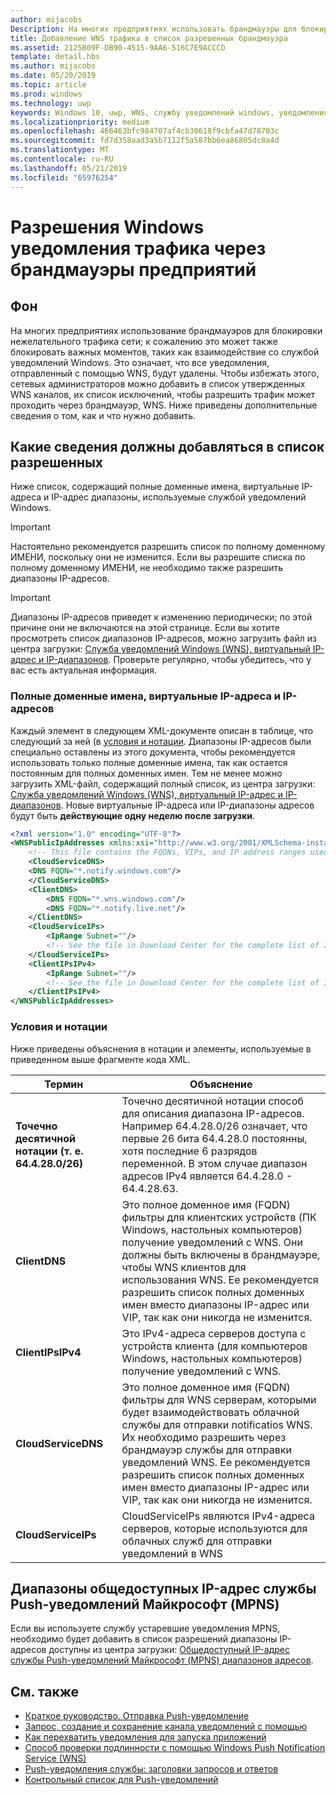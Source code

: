 ```yaml
---
author: mijacobs
Description: На многих предприятиях использовать брандмауэры для блокировки нежелательного трафика. Этот документ описывает способ разрешить WNS прохождение трафика через брандмауэры.
title: Добавление WNS трафика в список разрешенных брандмауэра
ms.assetid: 2125B09F-DB90-4515-9AA6-516C7E9ACCCD
template: detail.hbs
ms.author: mijacobs
ms.date: 05/20/2019
ms.topic: article
ms.prod: windows
ms.technology: uwp
keywords: Windows 10, uwp, WNS, службу уведомлений windows, уведомления, windows, брандмауэра, устранение неполадок, IP-адрес, трафик, enterprise, сеть, IPv4, виртуальный IP-адрес, полное доменное имя, общедоступный IP-адрес
ms.localizationpriority: medium
ms.openlocfilehash: 466463bfc984707af4cb30618f9cbfa47d78703c
ms.sourcegitcommit: fd7d358aad3a5b7112f5a587bb6ea86805dc8a4d
ms.translationtype: MT
ms.contentlocale: ru-RU
ms.lasthandoff: 05/21/2019
ms.locfileid: "65976254"
---
```

# <a name="allowing-windows-notification-traffic-through-enterprise-firewalls"></a>Разрешения Windows уведомления трафика через брандмауэры предприятий

## <a name="background"></a>Фон
На многих предприятиях использование брандмауэров для блокировки нежелательного трафика сети; к сожалению это может также блокировать важных моментов, таких как взаимодействие со службой уведомлений Windows. Это означает, что все уведомления, отправленный с помощью WNS, будут удалены. Чтобы избежать этого, сетевых администраторов можно добавить в список утвержденных WNS каналов, их список исключений, чтобы разрешить трафик может проходить через брандмауэр, WNS. Ниже приведены дополнительные сведения о том, как и что нужно добавить. 


## <a name="what-information-should-be-added-to-the-allowlist"></a>Какие сведения должны добавляться в список разрешенных
Ниже список, содержащий полные доменные имена, виртуальные IP-адреса и IP-адрес диапазоны, используемые службой уведомлений Windows. 

> [!IMPORTANT]
> Настоятельно рекомендуется разрешить список по полному доменному ИМЕНИ, поскольку они не изменится. Если вы разрешите списка по полному доменному ИМЕНИ, не необходимо также разрешить диапазоны IP-адресов.

> [!IMPORTANT]
> Диапазоны IP-адресов приведет к изменению периодически; по этой причине они не включаются на этой странице. Если вы хотите просмотреть список диапазонов IP-адресов, можно загрузить файл из центра загрузки: [Служба уведомлений Windows (WNS), виртуальный IP-адрес и IP-диапазонов](https://www.microsoft.com/download/details.aspx?id=44238). Проверьте регулярно, чтобы убедитесь, что у вас есть актуальная информация. 


### <a name="fqdns-vips-and-ips"></a>Полные доменные имена, виртуальные IP-адреса и IP-адресов
Каждый элемент в следующем XML-документе описан в таблице, что следующий за ней (в [условия и нотации](#terms-and-notations). Диапазоны IP-адресов были специально оставлены из этого документа, чтобы рекомендуется использовать только полные доменные имена, так как остается постоянным для полных доменных имен. Тем не менее можно загрузить XML-файл, содержащий полный список, из центра загрузки: [Служба уведомлений Windows (WNS), виртуальный IP-адрес и IP-диапазонов](https://www.microsoft.com/download/details.aspx?id=44238). Новые виртуальные IP-адреса или IP-диапазоны адресов будут быть **действующие одну неделю после загрузки**.

```XML
<?xml version="1.0" encoding="UTF-8"?>
<WNSPublicIpAddresses xmlns:xsi="http://www.w3.org/2001/XMLSchema-instance" xmlns:xsd="http://www.w3.org/2001/XMLSchema">
    <!-- This file contains the FQDNs, VIPs, and IP address ranges used by the Windows Notification Service. A new text file will be uploaded every time a new VIP or IP range is released in production.  Please copy the below information and perform the necessary changes on your site. Endpoints in CloudService nodes are used for cloud services to send notifications to WNS. Endpoints in Client nodes are used by devices to receive notifications from WNS. --> 
    <CloudServiceDNS>
    <DNS FQDN="*.notify.windows.com"/>
    </CloudServiceDNS>
    <ClientDNS>
        <DNS FQDN="*.wns.windows.com"/>
        <DNS FQDN="*.notify.live.net"/>
    </ClientDNS>
    <CloudServiceIPs>
        <IpRange Subnet=""/>
        <!-- See the file in Download Center for the complete list of IP ranges -->
    </CloudServiceIPs>
    <ClientIPsIPv4>
        <IpRange Subnet=""/>
        <!-- See the file in Download Center for the complete list of IP ranges -->
    </ClientIPsIPv4>
</WNSPublicIpAddresses>

```

### <a name="terms-and-notations"></a>Условия и нотации
Ниже приведены объяснения в нотации и элементы, используемые в приведенном выше фрагменте кода XML.

| Термин | Объяснение |
|---|---|
| **Точечно десятичной нотации (т. е. 64.4.28.0/26)** | Точечно десятичной нотации способ для описания диапазона IP-адресов. Например 64.4.28.0/26 означает, что первые 26 бита 64.4.28.0 постоянны, хотя последние 6 разрядов переменной.  В этом случае диапазон адресов IPv4 является 64.4.28.0 - 64.4.28.63. |
| **ClientDNS** | Это полное доменное имя (FQDN) фильтры для клиентских устройств (ПК Windows, настольных компьютеров) получение уведомлений с WNS. Они должны быть включены в брандмауэре, чтобы WNS клиентов для использования WNS.  Ее рекомендуется разрешить список полных доменных имен вместо диапазоны IP-адрес или VIP, так как они никогда не изменится. |
| **ClientIPsIPv4** | Это IPv4-адреса серверов доступа с устройств клиента (для компьютеров Windows, настольных компьютеров) получение уведомлений с WNS. |
| **CloudServiceDNS** | Это полное доменное имя (FQDN) фильтры для WNS серверам, которыми будет взаимодействовать облачной службы для отправки notificatios WNS. Их необходимо разрешить через брандмауэр службы для отправки уведомлений WNS.  Ее рекомендуется разрешить список полных доменных имен вместо диапазоны IP-адрес или VIP, так как они никогда не изменится.|
| **CloudServiceIPs** | CloudServiceIPs являются IPv4-адреса серверов, которые используются для облачных служб для отправки уведомлений в WNS  |


## <a name="microsoft-push-notifications-service-mpns-public-ip-ranges"></a>Диапазоны общедоступных IP-адрес службы Push-уведомлений Майкрософт (MPNS)
Если вы используете службу устаревшие уведомления MPNS, необходимо будет добавить в список разрешений диапазоны IP-адресов доступны из центра загрузки: [Общедоступный IP-адрес службы Push-уведомлений Майкрософт (MPNS) диапазонов адресов](https://www.microsoft.com/download/details.aspx?id=44535).


## <a name="related-topics"></a>См. также

* [Краткое руководство. Отправка Push-уведомление](https://msdn.microsoft.com/library/windows/apps/xaml/hh868252)
* [Запрос, создание и сохранение канала уведомлений с помощью](https://msdn.microsoft.com/library/windows/apps/hh465412)
* [Как перехватить уведомления для запуска приложений](https://msdn.microsoft.com/library/windows/apps/xaml/jj709907.aspx)
* [Способ проверки подлинности с помощью Windows Push Notification Service (WNS)](https://msdn.microsoft.com/library/windows/apps/hh465407)
* [Push-уведомления службы: заголовки запросов и ответов](https://msdn.microsoft.com/library/windows/apps/hh465435)
* [Контрольный список для Push-уведомлений](https://msdn.microsoft.com/library/windows/apps/hh761462)
 
